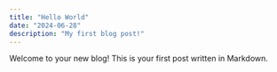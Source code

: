 ```yaml
---
title: "Hello World"
date: "2024-06-28"
description: "My first blog post!"
---
```


Welcome to your new blog! This is your first post written in Markdown. 